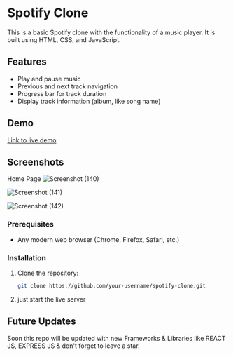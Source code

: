 # Spotify Clone

This is a basic Spotify clone with the functionality of a music player. It is built using HTML, CSS, and JavaScript.

## Features

- Play and pause music
- Previous and next track navigation
- Progress bar for track duration
- Display track information (album, like song name)

## Demo

[Link to live demo](https://sagarbawanthade30.netlify.app) 


## Screenshots

Home Page
![Screenshot (140)](https://github.com/SagarBawanthade/spotifyclone/assets/137410094/d734dc56-06e6-44d9-8adc-c17253a53e06)

![Screenshot (141)](https://github.com/SagarBawanthade/spotifyclone/assets/137410094/bef9366b-0e09-4ed3-b34e-b86906b1b518)

![Screenshot (142)](https://github.com/SagarBawanthade/spotifyclone/assets/137410094/25994026-ba52-4c56-a0ea-ac2841d53de2)

### Prerequisites

- Any modern web browser (Chrome, Firefox, Safari, etc.)

### Installation

1. Clone the repository:

   ```bash
   git clone https://github.com/your-username/spotify-clone.git

2. just start the live server

## Future Updates
Soon this repo will be updated with new Frameworks & Libraries like REACT JS, EXPRESS JS & don't forget to leave a star.

